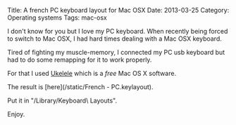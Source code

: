 Title: A french PC keyboard layout for Mac OSX
Date: 2013-03-25
Category: Operating systems
Tags: mac-osx

I don't know for you but I love my PC keyboard. When recently being forced to switch to Mac OSX, I had hard times dealing with a Mac OSX keyboard.

Tired of fighting my muscle-memory, I connected my PC usb keyboard but had to do some remapping for it to work properly.

For that I used [Ukelele](http://scripts.sil.org/cms/scripts/page.php?site_id=nrsi&id=ukelele) which is a *free* Mac OS X software.

The result is [here](/static/French - PC.keylayout).

Put it in "/Library/Keyboard\ Layouts".

Enjoy.
